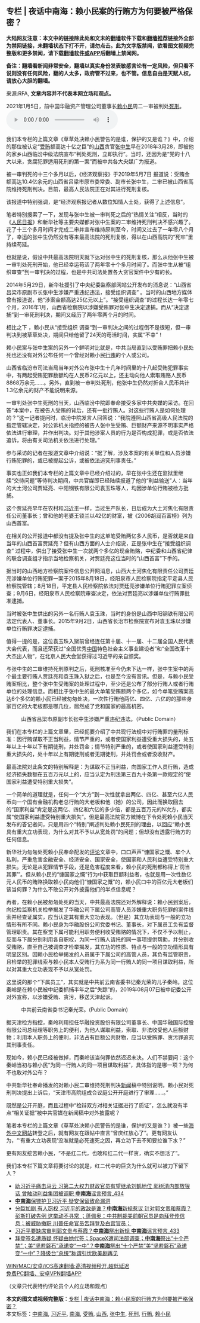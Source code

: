  <h2>专栏 | 夜话中南海：赖小民案的行贿方为何要被严格保密？</h2> <p class="notice"><b>大陆网友注意：本文中的链接除此处和文末的<a href="https://github.com/bannedbook/fanqiang" >翻墙</a>软件下载和<a href="https://github.com/killgcd/justmysocks/blob/master/README.md">翻墙推荐</a>链接外全部为禁网链接，未翻墙状态下打不开，请勿点击。此为文字版禁闻，欲看图文视频完整版和更多禁闻，请下载<a href="https://github.com/bannedbook/fanqiang">翻墙软件或APP</a>后翻墙上禁闻网。</p><p>备注：翻墙看新闻非常安全，翻墙以真实身份发表敏感言论有一定风险，但只看不说则没有任何风险，翻的人太多，政府管不过来，也不管。信息自由是天赋人权，请放心大胆的翻墙。</b></p>  <div class="entry"> <p>来源:RFA, <strong>文章内容并不代表本网立场和观点。</strong></p> <p>2021年1月5日，前中国华融资产管理公司董事长<a href="https://www.bannedbook.org/bnews/tag/%e8%b5%96%e5%b0%8f%e6%b0%91/" class="st_tag internal_tag" rel="tag" title="标签 赖小民 下的日志">赖小民</a>周二一审被判处<a href="https://www.bannedbook.org/bnews/tag/%E6%AD%BB%E5%88%91/" class="st_tag internal_tag" rel="tag" title="标签 死刑 下的日志">死刑</a>。             <audio controls="controls" preload="metadata" src="https://www.rfa.org/mandarin/zhuanlan/yehuazhongnanhai/gx-02012021151450.html/@@stream" type="audio/mpeg"></audio></p> <p>我们本专栏的上篇文章《草草处决赖小民警告的是谁，保护的又是谁？》中，介绍的那位被认定“<a href="https://www.bannedbook.org/bnews/tag/%E5%8F%97%E8%B4%BF/" class="st_tag internal_tag" rel="tag" title="标签 受贿 下的日志">受贿</a>额高达十亿之巨”的<a href="https://www.bannedbook.org/bnews/tag/%e5%b1%b1%e8%a5%bf/" class="st_tag internal_tag" rel="tag" title="标签 山西 下的日志">山西</a>贪官<a href="https://www.bannedbook.org/bnews/tag/%e5%bc%a0%e4%b8%ad%e7%94%9f/" class="st_tag internal_tag" rel="tag" title="标签 张中生 下的日志">张中生</a>早在2018年3月28，即被他的家乡山西临汾中级法院宣布“判处死刑，立即执行”。当时，还因为是“党的十八大以来，贪腐犯罪适用死刑的第一案”而被中共各大央媒广为报道。</p> <p>被一审判死的十三个多月以后，《经济观察报》于2019年5月7日 报道说：受贿金额高达10.4亿余元的山西省吕梁市原市委常委、副市长张中生，二审已被山西省高院维持死刑判决。目前，最高人民法院正在对其进行死刑复核。</p> <p>该报道中特别强调，是“经济观察报记者从数位知情人士处，获得了上述信息”。</p> <p>笔者特别搜索了一下，发现与张中生被一审判死之后的“热情关注”相反，当时的《<span class='wp_keywordlink'><a href="https://www.bannedbook.org/forum2/topic109.html" title="透视人民日报" target="_blank">人民日报</a></span>》和新华社等主要央媒都对张中生案的二审维持死刑判决不感兴趣了。花了十三个多月时间才完成二审并宣布维持原判至今，时间又过去了一年零八个月了，幸运的张中生仍然没有等来最高法院的死刑复核，得以在山西高院的“死牢”里持续苟延。</p> <p>也就是说，假设中共最高法院明天就下达对张中生的死刑复核，那么从他张中生被一审判处死刑开始，他已经幸运苟活了两年零十个多月时间了。而张中生从被“组织审查”到一审判决的过程，也是中共司法处置各大贪官案件中少有的长。</p> <p>2014年5月29日，新华社援引了中央纪委监察部网站公开发布的消息说：“山西省吕梁市原副市长张中生涉嫌严重违纪违法，接受组织调查” 。当时的山西地方媒体曾有报道说，他“涉案金额高达25亿元以上”。“接受组织调查”的过程长达一年零七个月，2016年1月，山西省检察院以涉嫌受贿罪对张中生决定逮捕。而从“决定逮捕”到一审死刑判决，期间又经历了两年零两个月的时间。</p>  <p>相比之下 ，赖小民从“接受组织 调查“到一审判决之间的过程倒不是很短，但一审判决到被草草处决，期间只给他留了24天的苟活时间，实属“不幸”！</p> <p>赖小民案与张中生案的另外一个鲜明对比就是，中共当局直到以受贿罪把赖小民处死也还没有对外公布任何一个曾经对赖小民<a href="https://www.bannedbook.org/bnews/tag/%E8%A1%8C%E8%B4%BF/" class="st_tag internal_tag" rel="tag" title="标签 行贿 下的日志">行贿</a>的个人或公司。</p> <p>山西省临汾市司法当局当年对外公布张中生十几年时间里的十八起受贿犯罪事实中，有两起受贿犯罪数额均在人民币2亿元以上，还主动向他人索取贿赂人民币8868万余元……。另外，直到被一审判处死刑，他张中生仍然对折合人民币共计1.3亿余元的财产不能说明来源。</p> <p>一审判处张中生死刑的当天，山西临汾中院即奉命接受多家中共央媒的采访。在回答“本案中，在被告人受贿的背后，还有一批行贿人。对这些行贿人是如何处理的？”这一记者提问时，临汾中院发言人回答说：“我院遵照山西省高级人民法院的指定管辖决定，对公诉机关指控的被告人张中生受贿、巨额财产来源不明事实严格依法进行审理，并作出判决。对于其他涉案人员的行为是否构成犯罪，或是否依法追诉，将由有关司法机关依法进行处理。”</p> <p>参与采访的记者在报道文章中介绍说：“据了解，涉及本案的有关单位和人员涉嫌行贿犯罪的，或已被提起公诉，或被依法追究刑事责任。”</p> <p>事实也正如我们本专栏的上篇文章中已经介绍过的，早在张中生还在监狱里继续“交待问题”等待判决期间，中共官媒即已经陆续报道了他的“利益输送”人：当年的大土河公司贾延亮、中阳钢铁有限公司袁玉珠等人，均因涉单位行贿被检方批捕。</p> <p>这个贾延亮早年在农村和<a href="https://www.bannedbook.org/bnews/tag/%e4%b9%a0%e8%bf%91%e5%b9%b3/" class="st_tag internal_tag" rel="tag" title="标签 习近平 下的日志">习近平</a>一样，当过生产队长，日后成为大土河焦化有限责任公司董事长；曾和他的老婆王锁兰以42亿的财富，被《2006胡润百富榜》列为山西首富。</p> <p>在相关的公开报道中都没有提及张中生的这单笔受贿两亿多人民币，是否就是来自当年的山西首富贾延亮？但有山西方面的人士介绍说，正是张中生在“接受组织调查” 过程中，供出了接受张中生一次就两个多亿的现金贿赂，中纪委和山西省纪律的联合调查组才指示当地检察机关，对贾廷亮这位当时的“山西首富”下手的。</p>  <p>据当时的山西地方检察院案件信息公开网消息，山西大土河焦化有限责任公司贾廷亮涉嫌单位行贿犯罪一案于2015年8月18日，经阳泉市人民检察院指定平定县人民检察院管辖；8月18日，平定县人民检察院依法对贾廷亮涉嫌单位行贿犯罪立案侦查；9月6日，经阳泉市人民检察院审查决定，依法对贾廷亮以涉嫌单位行贿罪批准逮捕。</p> <p>当时被张中生供出的另外一名行贿人袁玉珠，当时的身份是山西中阳钢铁有限公司法定代表人、董事长。2015年9月2日，山西省长治市检察院宣布对袁玉珠以涉嫌单位行贿罪决定逮捕。</p> <p>值得一提的是，这位袁玉珠入狱前曾经连任第十届、十一届、十二届全国人民代表大会代表，而且还荣获过“全国优秀<span class='wp_keywordlink_affiliate'><a href="https://www.bannedbook.org/" title="中国" target="_blank">中国</a></span>特色社会主义事业建设者”和“全国改革十大杰出人物”，在北京人民大会堂获得过习近平的亲自颁奖。</p> <p>与张中生的二审维持死刑原判之后，死刑核准至今仍未下达一样，张中生案中的两个最主要行贿人贾廷亮和袁玉珠入狱之后，也是至今没有音讯。但是，与赖小民受贿案相比，整个张中生受贿案的处理过程中，至少还是公布了部分行贿人或者行贿单位的处理信息。而相比于张中生的最大单笔受贿额两个多亿，如今单笔受贿案高达6个多亿的赖小民已经被匆匆处决，一次性行贿他两亿、四亿、六亿的的那些身家百亿的大老板都是哪几位，居然成了党和国家的最高机密。</p> <p><figure> <figcaption>山西省吕梁市原副市长张中生涉嫌严重违纪违法。（Public Domain）</figcaption></figure> <p>我们在本专栏的上篇文章里，已经扼要介绍了中共现行法规中对行贿罪的量刑标准：因行贿谋取不正当利益，情节严重的，或者使国家利益遭受重大损失的，处五年以上十年以下有期徒刑，并处罚金；情节特别严重的，或者使国家利益遭受特别重大损失的，处十年以上有期徒刑或者无期徒刑，并处罚金或者没收财产。</p> <p>最高法院对此条文的特别解释是：为谋取不正当利益，向国家工作人员行贿，造成经济损失数额在五百万元以上的，应当认定为刑法第三百九十条第一款规定的“使国家利益遭受特别重大损失”。</p> <p>一个简单的道理就是，任何一个“大方”到一次性就拿出两亿、四亿、甚至六亿人民币向一个国有金融机构老总行贿的大老板和他（她）的公司，因此而换取回去的“国家利益”肯定是这两亿、四亿和六亿的多少倍，都是五百万元的N次方，都实属“使国家利益遭受特别重大损失”。但是最高法院官方微博在下令处死赖小民当天发布的答记者问，只是用四个“特别”阐述判处赖小民死刑的理由，以回应“赖小民具有重大立功表现，为什么对其不予以从宽处罚”的问题；但却没有透露行贿方的任何信息。</p> <p>新华社为匆匆处死赖小民奉命配发的<span class='wp_keywordlink_affiliate'><a href="https://www.bannedbook.org/bnews/comments/" title="新闻评论" target="_blank">评论</a></span>文章中，口口声声“慷国家之慨、牟个人私利，严重危害金融安全、经济安全、国家安全，使国家和人民利益遭受特别重大损失。无论是从犯罪情节手段，还是危害程度来看，赖小民的死刑都称得上‘罚当其罪’”。但从赖小民的“慷国家之慨”行为中获取巨额利益者，也就是用一次性数亿元人民币的贿赂换取赖小民向他们“慷国家之慨”的，赖小民口中的百亿元大老板们该当何罪？为什么不敢公开对外披露他们的半点信息呢？</p>  <p>再者，在赖小民被匆匆处死的当天，中共最高法院还对外解释说：赖小民到案后，向纪检监察机关检举揭发了华融公司下属公司高管人员涉嫌重大职务犯罪的案件线索并经查证属实，应当认定其有重大立功表现。（但是）其立功表现与一般的立功情形有所不同。赖小民身为华融股份公司党委书记、董事长，对下属员工负有监督管理职责。其在察觉下属可能利用职务便利收受贿赂的情况下，不仅不予以制止，反而与下属分别利用各自职权，为同一行贿人请托的同一事项提供帮助，并分别收受贿赂，直至自己被调查才检举揭发，其立功的性质、特点与一般的立功情形具有明显区别。因赖小民检举揭发的人员属于下属公司的高管人员，其负有监管职责，且检举的犯罪线索与赖小民本人受贿行为系为同一行贿人的同一项目谋取利益，所以对其重大立功表现不予以从宽处罚。</p> <p>这里说的那个“下属员工”，其实就是中共前云南省委书记秦光荣的儿子秦岭。这位秦岭是在赖小民被中纪委抓捕半年之后“失踪”的，2019年08月07日被中纪委公开对外宣称，以涉嫌受贿、贪污，移送天津起诉。</p> <p><figure> <figcaption>中共前云南省委书记秦光荣。(Public Domain)</figcaption></figure> <p>据天津检方指控，秦岭利用担任华融投资股份有限公司董事长、中国华融国际控股有限公司总经理等职务上的便利，为他人谋取利益，索取、非法收受他人巨额财物；利用本人职务上的便利，非法占有巨额公共财物，应当以受贿罪、贪污罪追究其刑事责任。</p> <p>现如今，赖小民已经被做掉，而秦岭该当何罪依然迟迟未决。人们不禁要问：这个秦岭当初与赖小民“为同一行贿人的同一项目谋取利益”，具体指的是哪一项？为何不也敢对外公布？</p> <p>中共新华社奉命播发的对赖小民二审维持死刑判决<span class='wp_keywordlink_affiliate'><a href="https://www.bannedbook.org/" title="新闻">新闻</a></span>稿中特别说明，赖小民对死刑判决提出上诉后，“天津市高院组成合议庭公开开庭进行了审理……。”</p> <p>既然是公开开庭，而且过程中“检辩双方对相关证据进行了质证”，怎么就没有半点“相关证据”被中共官媒在新闻稿中对外披露呢？</p> <p>笔者本专栏的上篇文章《草草处决赖小民警告的是谁，保护的又是谁？》被一些<span class='wp_keywordlink'><a href="https://99cn.info/" title="海外中文网站" target="_blank">海外中文网站</a></span>转登之后，就有网友在跟帖中直言“曾庆红放心了”。更有网友认为，“‘有重大立功表现’没准就是必死速死之因，再立功下去不知要拉谁下水？” </p> <p>更有网友挖苦赖小民，“不是红二代，也敢和红二代一样贪，确实不想活了”。</p>  <p>我们本专栏下篇文章将要讨论的就是，红二代中的巨贪为什么就可以被刀下留下人？</p> <ul class='op-related-articles' title='相关阅读'> <li><a href='https://www.bannedbook.org/bnews/comments/20210206/1482327.html' target='_blank'>助习近平痛击马云 习第二大权力财政官员有望继承刘鹤地位 郭树清内部放狠话 曾触动利益集团被调职 <b>中南海</b>谣言预言_434</a></li> <li><a href='https://www.bannedbook.org/bnews/cbnews/20210205/1482222.html' target='_blank'><b>中南海</b>保镖护卫习近平 疑安保留致命漏洞</a></li> <li><a href='https://www.bannedbook.org/bnews/bannedvideo/20210205/1482144.html' target='_blank'>分裂加剧 有人窃权 习近平的政敌是谁？<b>中南海</b>新规惹议 针对郭文贵和蔡霞？彭斯打破先例 这举动不寻常 ；蓬佩奥：中共制裁美前朝官员是向拜登传信息；被威胁撤职 川普任命官员吿拜登及白宫官员；</a></li> <li><a href='https://www.bannedbook.org/bnews/comments/20210205/1481749.html' target='_blank'>习近平要缺席审判郭文贵与蔡霞？<b>中南海</b>祭出新规 <b>中南海</b>谣言预言_433</a></li> <li><a href='https://www.bannedbook.org/bnews/bannedvideo/20210204/1481463.html' target='_blank'>拜登签名遭质疑 怀疑由她代签；SpaceX遭司法部调查；<b>中南海</b>祭出“十个严禁”；美“坚若磐石”承诺变“一中”？<b>中南海</b>祭出“十个严禁”美“坚若磐石”承诺变“一中”？降级台“总统”称谓引忧欧美剧再见</a></li> </ul> <p class="texttj"> <a href="https://github.com/bannedbook/fanqiang/wiki/V2ray%E6%9C%BA%E5%9C%BA" target="_blank">WIN/MAC/安卓/iOS高速翻墙:高清视频秒开,超低延迟</a><br/> <a href="https://github.com/bannedbook/fanqiang/wiki/%E7%A6%81%E9%97%BB%E7%BD%91%E5%AE%89%E5%8D%93%E7%BF%BB%E5%A2%99%E6%96%B0%E9%97%BBAPP" target="_blank">免费PC翻墙、安卓VPN翻墙APP</a></p><p>（文章只代表特约评论员个人的立场和观点）</p><a name='sharetosocial'></a>       <div><b>本文的图文或视频完整版</b>：<a href='https://www.bannedbook.org/bnews/cbnews/20210206/1482422.html'>专栏 | 夜话中南海：赖小民案的行贿方为何要被严格保密？</a></div>  </div><!--END ENTRY--> <div class="postfooter"> <div>本文标签：<a href="https://www.bannedbook.org/bnews/tag/%e4%b8%ad%e5%8d%97%e6%b5%b7/" rel="tag">中南海</a>, <a href="https://www.bannedbook.org/bnews/tag/%e4%b9%a0%e8%bf%91%e5%b9%b3/" rel="tag">习近平</a>, <a href="https://www.bannedbook.org/bnews/tag/%e5%8d%97%e6%b5%b7/" rel="tag">南海</a>, <a href="https://www.bannedbook.org/bnews/tag/%E5%8F%97%E8%B4%BF/" rel="tag">受贿</a>, <a href="https://www.bannedbook.org/bnews/tag/%e5%b1%b1%e8%a5%bf/" rel="tag">山西</a>, <a href="https://www.bannedbook.org/bnews/tag/%e5%bc%a0%e4%b8%ad%e7%94%9f/" rel="tag">张中生</a>, <a href="https://www.bannedbook.org/bnews/tag/%E6%AD%BB%E5%88%91/" rel="tag">死刑</a>, <a href="https://www.bannedbook.org/bnews/tag/%E8%A1%8C%E8%B4%BF/" rel="tag">行贿</a>, <a href="https://www.bannedbook.org/bnews/tag/%e8%b5%96%e5%b0%8f%e6%b0%91/" rel="tag">赖小民</a></div>  </div><!--END POSTFOOTER--> 